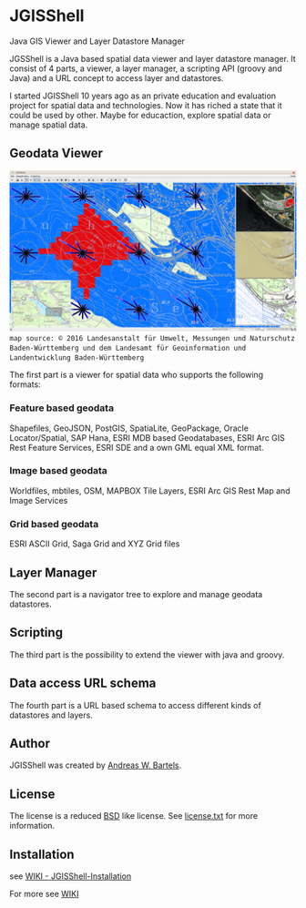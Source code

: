 # JGISShell
Java GIS Viewer and Layer Datastore Manager

JGSShell is a Java based spatial data viewer and layer datastore manager. It consist of 4 parts, a viewer, a layer manager, a scripting API (groovy and Java) and a URL concept to access layer and datastores.

I started JGISShell 10 years ago as an private education and evaluation project for spatial data and technologies. Now it has riched a state that it could be used by other. Maybe for educaction, explore spatial data or manage spatial data. 

## Geodata Viewer

![Viewer](https://raw.githubusercontent.com/AndreasWBartels/JGISShell/7c0dcd1ea2a6cce4814cbc335e668e9147d2fbc8/doc/images/WindAndRadioWaves-LUBW.png)  
`map source: © 2016 Landesanstalt für Umwelt, Messungen und Naturschutz Baden-Württemberg und dem Landesamt für Geoinformation und Landentwicklung Baden-Württemberg`  

The first part is a viewer for spatial data who supports the following formats:

### Feature based geodata
Shapefiles, GeoJSON, PostGIS, SpatiaLite, GeoPackage, Oracle Locator/Spatial, SAP Hana, ESRI MDB based Geodatabases, ESRI Arc GIS Rest Feature Services, ESRI SDE and a own GML equal XML format.

### Image based geodata
Worldfiles, mbtiles, OSM, MAPBOX Tile Layers, ESRI Arc GIS Rest Map and Image Services

### Grid based geodata
ESRI ASCII Grid, Saga Grid and XYZ Grid files

## Layer Manager
The second part is a navigator tree to explore and manage geodata datastores.

## Scripting
The third part is the possibility to extend the viewer with java and groovy.

## Data access URL schema
The fourth part is a URL based schema to access different kinds of datastores and layers.

## Author
JGISShell was created by [Andreas W. Bartels](https://github.com/AndreasWBartels).

## License

The license is a reduced [BSD](https://www.freebsd.org/copyright/freebsd-license.html) like license.
See [license.txt](https://github.com/AndreasWBartels/JGISShell/blob/master/license.txt) for more information.

## Installation

see [WIKI - JGISShell-Installation](https://github.com/AndreasWBartels/JGISShell/wiki/JGISShell-Installation)

For more see [WIKI](https://github.com/AndreasWBartels/JGISShell/wiki)

